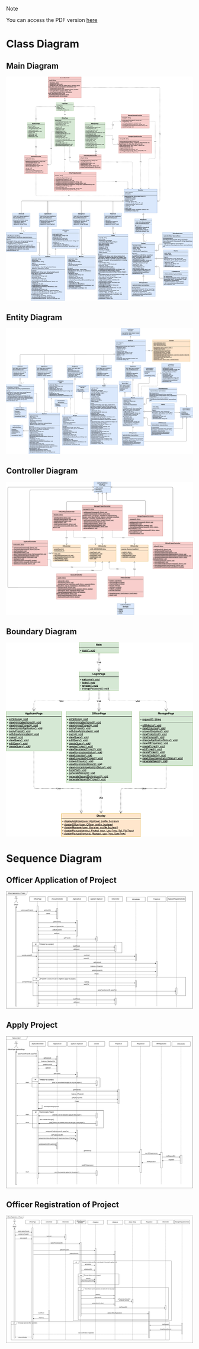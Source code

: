 > [!NOTE]
> You can access the PDF version [here](/uml/pdf/)
# Class Diagram

## Main Diagram
![main](png/main.png)

## Entity Diagram
![entity](png/entity.png)

## Controller Diagram
![control](png/control.png)

## Boundary Diagram
![boundary](png/boundary.png)

# Sequence Diagram

## Officer Application of Project
![officer-application](png/officer-application.png)

## Apply Project
![apply-project](png/apply-project.png)

## Officer Registration of Project
![officer-registration](png/officer-registration.png)
